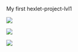 My first hexlet-project-lvl1

<a href="https://codeclimate.com/github/Roman-Ast/php-project-lvl1/maintainability"><img src="https://api.codeclimate.com/v1/badges/3664cee03b2c64b323f1/maintainability" /></a>

<a href="https://codeclimate.com/github/Roman-Ast/php-project-lvl1/test_coverage"><img src="https://api.codeclimate.com/v1/badges/3664cee03b2c64b323f1/test_coverage" /></a>

<a href="https://travis-ci.org/Roman-Ast/php-project-lvl1/jobs/587059515">
<img src="https://travis-ci.org/Roman-Ast/php-project-lvl1.svg?branch=master">
</a>

<script id="asciicast-gklLF4HAjuXdjWspdQjmi8BF9" src="https://asciinema.org/a/gklLF4HAjuXdjWspdQjmi8BF9.js" async size="small"></script>
